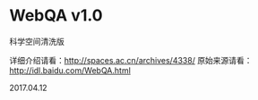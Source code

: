 # WebQA v1.0
科学空间清洗版

详细介绍请看：http://spaces.ac.cn/archives/4338/
原始来源请看：http://idl.baidu.com/WebQA.html

2017.04.12
